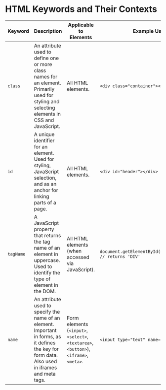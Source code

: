 
# HTML Keywords and Their Contexts

| Keyword   | Description | Applicable to Elements | Example Usage |
|-----------|-------------|------------------------|---------------|
| `class`   | An attribute used to define one or more class names for an element. Primarily used for styling and selecting elements in CSS and JavaScript. | All HTML elements. | `<div class="container"></div>` |
| `id`      | A unique identifier for an element. Used for styling, JavaScript selection, and as an anchor for linking parts of a page. | All HTML elements. | `<div id="header"></div>` |
| `tagName` | A JavaScript property that returns the tag name of an element in uppercase. Used to identify the type of element in the DOM. | All HTML elements (when accessed via JavaScript). | `document.getElementById('header').tagName // returns 'DIV'` |
| `name`    | An attribute used to specify the name of an element. Important in forms, as it defines the key for form data. Also used in iframes and meta tags. | Form elements (`<input>`, `<select>`, `<textarea>`, `<button>`), `<iframe>`, `<meta>`. | `<input type="text" name="username">` |
